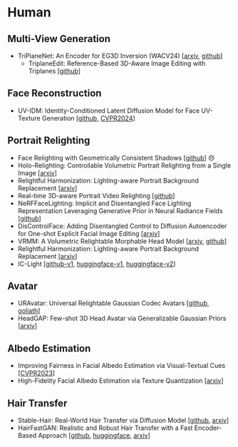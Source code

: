 # Human

## Multi-View Generation
- TriPlaneNet: An Encoder for EG3D Inversion (WACV24) [[arxiv](https://arxiv.org/abs/2303.13497), [github](https://github.com/anantarb/triplanenet)]
   - TriplaneEdit: Reference-Based 3D-Aware Image Editing with Triplanes [[github](https://github.com/three-bee/triplane_edit)]


## Face Reconstruction
- UV-IDM: Identity-Conditioned Latent Diffusion Model for Face UV-Texture Generation [[github](https://github.com/Luh1124/UV-IDM), [CVPR2024](https://openaccess.thecvf.com/content/CVPR2024/papers/Li_UV-IDM_Identity-Conditioned_Latent_Diffusion_Model_for_Face_UV-Texture_Generation_CVPR_2024_paper.pdf)]


## Portrait Relighting
- Face Relighting with Geometrically Consistent Shadows [[github](https://github.com/andrewhou1/GeomConsistentFR)] :disappointed:
- Holo-Relighting: Controllable Volumetric Portrait Relighting from a Single Image [[arxiv](https://arxiv.org/pdf/2403.09632)]
- Relightful Harmonization: Lighting-aware Portrait Background Replacement [[arxiv](https://arxiv.org/pdf/2312.06886)]
- Real-time 3D-aware Portrait Video Relighting [[github](https://github.com/GhostCai/PortraitRelighting)]
- NeRFFaceLighting: Implicit and Disentangled Face Lighting Representation Leveraging Generative Prior in Neural Radiance Fields [[github](https://github.com/IGLICT/NeRFFaceLighting)]
- DisControlFace: Adding Disentangled Control to Diffusion Autoencoder for One-shot Explicit Facial Image Editing [[arxiv](https://arxiv.org/pdf/2312.06193)]
- VRMM: A Volumetric Relightable Morphable Head Model [[arxiv](https://arxiv.org/pdf/2402.04101), [github](https://vrmm-paper.github.io/)]
- Relightful Harmonization: Lighting-aware Portrait Background Replacement [[arxiv](https://arxiv.org/abs/2312.06886)]
- IC-Light [[github-v1](https://github.com/lllyasviel/IC-Light), [huggingface-v1](https://huggingface.co/spaces/lllyasviel/IC-Light), [huggingface-v2](https://huggingface.co/spaces/lllyasviel/iclight-v2)]


## Avatar
- URAvatar: Universal Relightable Gaussian Codec Avatars [[github](https://junxuan-li.github.io/urgca-website/), [goliath](https://github.com/facebookresearch/goliath)]
- HeadGAP: Few-shot 3D Head Avatar via Generalizable Gaussian Priors [[arxiv](https://arxiv.org/abs/2408.06019)]

## Albedo Estimation
- Improving Fairness in Facial Albedo Estimation via Visual-Textual Cues [[CVPR2023](https://openaccess.thecvf.com/content/CVPR2023/papers/Ren_Improving_Fairness_in_Facial_Albedo_Estimation_via_Visual-Textual_Cues_CVPR_2023_paper.pdf)]
- High-Fidelity Facial Albedo Estimation via Texture Quantization [[arxiv](https://arxiv.org/pdf/2406.13149)]


## Hair Transfer
- Stable-Hair: Real-World Hair Transfer via Diffusion Model [[github](https://github.com/Xiaojiu-z/Stable-Hair), [arxiv](https://arxiv.org/pdf/2407.14078)]
- HairFastGAN: Realistic and Robust Hair Transfer with a Fast Encoder-Based Approach [[github](https://github.com/AIRI-Institute/HairFastGAN), [huggingface](https://huggingface.co/spaces/AIRI-Institute/HairFastGAN), [arxiv](https://arxiv.org/abs/2404.01094)]
